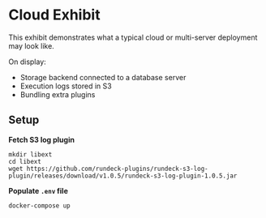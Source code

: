 Cloud Exhibit
=============
This exhibit demonstrates what a typical cloud or multi-server
deployment may look like.

On display:
* Storage backend connected to a database server
* Execution logs stored in S3
* Bundling extra plugins


## Setup
**Fetch S3 log plugin**
```
mkdir libext
cd libext
wget https://github.com/rundeck-plugins/rundeck-s3-log-plugin/releases/download/v1.0.5/rundeck-s3-log-plugin-1.0.5.jar
```

**Populate `.env` file**

`docker-compose up`